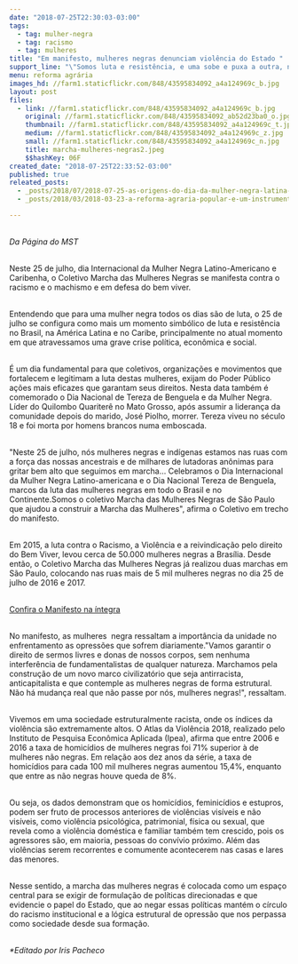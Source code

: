 ```yaml
---
date: "2018-07-25T22:30:03-03:00"
tags:
  - tag: mulher-negra
  - tag: racismo
  - tag: mulheres
title: "Em manifesto, mulheres negras denunciam violência do Estado "
support_line: "\"Somos luta e resistência, e uma sobe e puxa a outra, na certeza de que quando uma negra avança, ninguém fica\npara trás!\""
menu: reforma agrária
images_hd: //farm1.staticflickr.com/848/43595834092_a4a124969c_b.jpg
layout: post
files:
  - link: //farm1.staticflickr.com/848/43595834092_a4a124969c_b.jpg
    original: //farm1.staticflickr.com/848/43595834092_ab52d23ba0_o.jpg
    thumbnail: //farm1.staticflickr.com/848/43595834092_a4a124969c_t.jpg
    medium: //farm1.staticflickr.com/848/43595834092_a4a124969c_z.jpg
    small: //farm1.staticflickr.com/848/43595834092_a4a124969c_n.jpg
    title: marcha-mulheres-negras2.jpeg
    $$hashKey: 06F
created_date: "2018-07-25T22:33:52-03:00"
published: true
releated_posts:
  - _posts/2018/07/2018-07-25-as-origens-do-dia-da-mulher-negra-latina-e-caribenha.md
  - _posts/2018/03/2018-03-23-a-reforma-agraria-popular-e-um-instrumento-que-legitima-as-mulheres-nos-espacos-de-poder.md

---
```

<p><br />
<em>Da P&aacute;gina do MST&nbsp;</em></p>

<p><br />
Neste 25 de julho, dia Internacional da Mulher Negra Latino-Americano e Caribenha, o Coletivo Marcha das Mulheres Negras se manifesta contra o racismo e o machismo e em defesa do bem viver.</p>

<p><br />
Entendendo que para uma mulher negra todos os dias s&atilde;o de luta, o 25 de julho se configura como mais um momento simb&oacute;lico de luta e resist&ecirc;ncia no Brasil, na Am&eacute;rica Latina e no Caribe, principalmente no atual momento em que atravessamos uma grave crise pol&iacute;tica, econ&ocirc;mica e social.&nbsp;</p>

<p><br />
&Eacute; um dia fundamental para que coletivos, organiza&ccedil;&otilde;es e movimentos que fortalecem e legitimam a luta destas mulheres, exijam do Poder P&uacute;blico a&ccedil;&otilde;es mais eficazes que garantam seus direitos. Nesta data tamb&eacute;m &eacute; comemorado o Dia Nacional de Tereza de Benguela e da Mulher Negra. L&iacute;der do Quilombo Quariter&ecirc; no Mato Grosso, ap&oacute;s assumir a lideran&ccedil;a da comunidade depois do marido, Jos&eacute; Piolho, morrer. Tereza viveu no s&eacute;culo 18 e foi morta por homens brancos numa emboscada.&nbsp;&nbsp;</p>

<p><br />
&quot;Neste 25 de julho, n&oacute;s mulheres negras e ind&iacute;genas estamos nas ruas com a for&ccedil;a das nossas ancestrais e de milhares de lutadoras an&ocirc;nimas para gritar bem alto que seguimos em marcha... Celebramos o Dia Internacional da Mulher Negra Latino-americana e o Dia Nacional Tereza de Benguela, marcos da luta das mulheres negras em todo o Brasil e no Continente.Somos o coletivo Marcha das Mulheres Negras de S&atilde;o Paulo que ajudou a construir a Marcha das Mulheres&quot;, afirma o Coletivo em trecho do manifesto.&nbsp;</p>

<p><br />
Em 2015, a luta contra o Racismo, a Viol&ecirc;ncia e a reivindica&ccedil;&atilde;o pelo direito do Bem Viver, levou cerca de 50.000 mulheres negras a Bras&iacute;lia. Desde ent&atilde;o, o Coletivo Marcha das Mulheres Negras j&aacute; realizou duas marchas em S&atilde;o Paulo, colocando nas ruas mais de 5 mil mulheres negras no dia 25 de julho de 2016 e 2017.&nbsp;</p>

<p><br />
<a href="https://drive.google.com/file/d/1gnfp01DREWY56FL3H-Ucvs2k3j0M5uUo/view">Confira o Manifesto na &iacute;ntegra</a></p>

<p><br />
No manifesto, as mulheres&nbsp; negra ressaltam a import&acirc;ncia da unidade no enfrentamento as opress&otilde;es que sofrem diariamente.&quot;Vamos garantir o direito de sermos livres e donas de nossos corpos, sem nenhuma interfer&ecirc;ncia de fundamentalistas de qualquer natureza. Marchamos pela constru&ccedil;&atilde;o de um novo marco civilizat&oacute;rio que seja antirracista, anticapitalista e que contemple as mulheres negras de forma estrutural. N&atilde;o h&aacute; mudan&ccedil;a real que n&atilde;o passe por n&oacute;s, mulheres negras!&quot;, ressaltam.&nbsp;</p>

<p><br />
Vivemos em uma sociedade estruturalmente racista, onde os &iacute;ndices da viol&ecirc;ncia s&atilde;o extremamente altos. O Atlas da Viol&ecirc;ncia 2018, realizado pelo Instituto de Pesquisa Econ&ocirc;mica Aplicada (Ipea), afirma que entre 2006 e 2016 a taxa de homic&iacute;dios de mulheres negras foi 71% superior &agrave; de mulheres n&atilde;o negras. Em rela&ccedil;&atilde;o aos dez anos da s&eacute;rie, a taxa de homic&iacute;dios para cada 100 mil mulheres negras aumentou 15,4%, enquanto que entre as n&atilde;o negras houve queda de 8%.</p>

<p><br />
Ou seja, os dados demonstram que os homic&iacute;dios, feminic&iacute;dios e estupros, podem ser fruto de processos anteriores de viol&ecirc;ncias vis&iacute;veis e n&atilde;o vis&iacute;veis, como viol&ecirc;ncia psicol&oacute;gica, patrimonial, f&iacute;sica ou sexual, que revela como a viol&ecirc;ncia dom&eacute;stica e familiar tamb&eacute;m tem crescido, pois os agressores s&atilde;o, em maioria, pessoas do conv&iacute;vio pr&oacute;ximo. Al&eacute;m das viol&ecirc;ncias serem recorrentes e comumente acontecerem nas casas e lares das menores.</p>

<p><br />
Nesse sentido, a marcha das mulheres negras &eacute; colocada como um espa&ccedil;o central para se exigir de formula&ccedil;&atilde;o de pol&iacute;ticas direcionadas e que evidencie o papel do Estado, que ao negar essas pol&iacute;ticas mant&eacute;m o c&iacute;rculo do racismo institucional e a l&oacute;gica estrutural de opress&atilde;o que nos perpassa como sociedade desde sua forma&ccedil;&atilde;o.&nbsp;</p>

<p><br />
<em>*Editado por Iris Pacheco&nbsp;</em></p>
